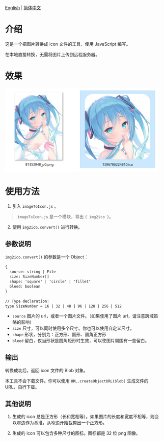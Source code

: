 [English](./Readme-en.md) | [简体中文](./Readme.md)

# 介绍

这是一个把图片转换成 icon 文件的工具，使用 JavaScript 编写。

在本地直接转换，无需将图片上传到远程服务器。

# 效果

![](./snap.jpg)

# 使用方法

1. 引入 `imageToIcon.js` 。

>`imageToIcon.js` 是一个模块，导出 `{ img2ico }`。

2. 使用 `img2ico.convert()` 进行转换。

## 参数说明

`img2ico.convert()` 的参数是一个 Object：

```
{
  source: string | File
  size: SizeNumber[]
  shape: 'square' | 'circle' | 'fillet'
  bleed: boolean
}

// Type declaration:
type SizeNumber = 16 | 32 | 48 | 96 | 128 | 256 | 512
```

- `source` 图片的 url，或者一个图片文件。（如果使用了图片 url，请注意跨域策略的影响）
- `size` 尺寸，可以同时使用多个尺寸。你也可以使用自定义尺寸。
- `shape` 形状，分别为：正方形、圆形、圆角正方形
- `bleed` 留白，仅当形状是圆角矩形时生效，可以使图片周围有一些留白。

## 输出

转换成功后，返回 icon 文件的 Blob 对象。

本工具不会下载文件。你可以使用 `URL.createObjectURL(blob)` 生成文件的 URL，自行下载。

## 其他说明

1. 生成的 icon 总是正方形（长和宽相等）。如果图片的长度和宽度不相等，则会以窄边作为基准，从窄边开始裁剪出一个正方形。

2. 生成的 icon 可以包含多种尺寸的图标。图标都是 32 位 png 图像。
